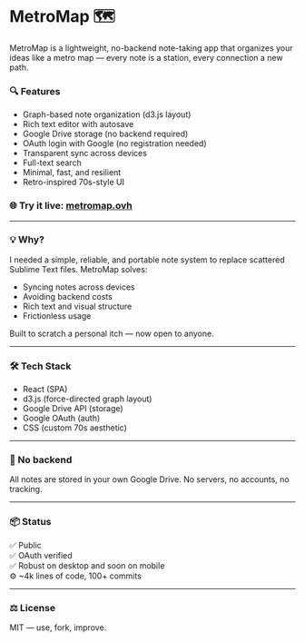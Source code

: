 # MetroMap 🗺️

MetroMap is a lightweight, no-backend note-taking app that organizes your ideas like a metro map — every note is a station, every connection a new path.

### 🔍 Features
- Graph-based note organization (d3.js layout)
- Rich text editor with autosave
- Google Drive storage (no backend required)
- OAuth login with Google (no registration needed)
- Transparent sync across devices
- Full-text search
- Minimal, fast, and resilient
- Retro-inspired 70s-style UI

### 🌐 Try it live: [metromap.ovh](https://metromap.ovh)

---

### 💡 Why?
I needed a simple, reliable, and portable note system to replace scattered Sublime Text files. MetroMap solves:
- Syncing notes across devices
- Avoiding backend costs
- Rich text and visual structure
- Frictionless usage

Built to scratch a personal itch — now open to anyone.

---

### 🛠️ Tech Stack
- React (SPA)
- d3.js (force-directed graph layout)
- Google Drive API (storage)
- Google OAuth (auth)
- CSS (custom 70s aesthetic)

---

### 🚫 No backend
All notes are stored in your own Google Drive. No servers, no accounts, no tracking.

---

### 📦 Status
✅ Public  
✅ OAuth verified  
✅ Robust on desktop and soon on mobile  
⚙️ ~4k lines of code, 100+ commits

---

### ⚖️ License
MIT — use, fork, improve.
